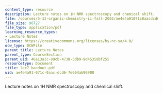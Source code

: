 ```yaml
---
content_type: resource
description: Lecture notes on 1H NMR spectroscopy and chemical shift.
file: /courses/5-13-organic-chemistry-ii-fall-2003/ae4e4a91071c0aacdcd67e664ab96900_lec7_handout.pdf
file_size: 96727
file_type: application/pdf
learning_resource_types:
- Lecture Notes
license: https://creativecommons.org/licenses/by-nc-sa/4.0/
ocw_type: OCWFile
parent_title: Lecture Notes
parent_type: CourseSection
parent_uid: 46a13a3c-09cb-4738-5db9-9d45358bf255
resourcetype: Document
title: lec7_handout.pdf
uid: ae4e4a91-071c-0aac-dcd6-7e664ab96900
---
```

Lecture notes on 1H NMR spectroscopy and chemical shift.